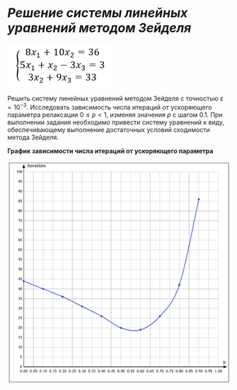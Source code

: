 # *Решение системы линейных уравнений методом Зейделя*

![](image/1.png)

 Решить систему линейных уравнений методом Зейделя с точностью $ε=10^{-3}$. Исследовать зависимость числа итераций от ускоряющего параметра релаксации $0≤p<1$, изменяя значения $p$ с шагом $0.1$. При выполнении задания необходимо привести систему уравнений к виду, обеспечивающему выполнение достаточных условий сходимости метода Зейделя.

**График зависимости числа итераций от ускоряющего параметра**

![](image/2.png)
